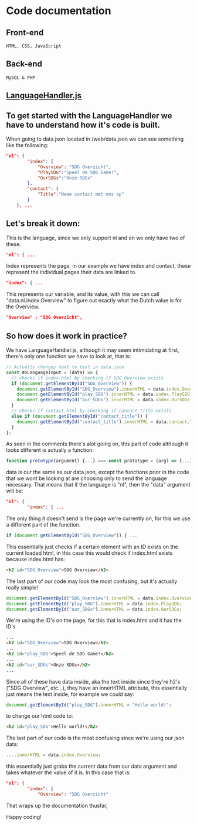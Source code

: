 # Code documentation

## Front-end

`HTML, CSS, JavaScript`

## Back-end

`MySQL & PHP`

<a href="https://github.com/Arzoka/BOM5_Randiko/blob/main/public/js/LanguageHandler.js" target="_blank"><h2>LanguageHandler.js</h2></a>

## To get started with the LanguageHandler we have to understand how it's code is built.

When going to data.json located in /web/data.json we can see something like the following:

```json
"nl": {
        "index": {
            "Overview": "SDG Overzicht",
            "PlaySDG":"Speel de SDG Game!",
            "OurSDGs":"Onze SDGs"
        },
        "contact": {
            "Title":"Neem contact met ons op"
        }
    }, ...
```

## Let's break it down:

This is the language, since we only support nl and en we only have two of these.

```json
"nl": { ...
```

Index represents the page, in our example we have index and contact, these represent the individual pages their data are linked to.

```json
"index": { ...
```

This represents our variable, and its value, with this we can call "data.nl.index.Overview" to figure out exactly what the Dutch value is for the Overview.

```json
"Overview" : "SDG Overzicht",
```

## So how does it work in practice?

We have LanguageHandler.js, although it may seem intimidating at first, there's only one function we have to look at, that is:

```js
// Actually changes text to text in data.json
const doLanguageInput = (data) => {
  // checks if index.html by checking if SDG_Overview exists
  if (document.getElementById("SDG_Overview")) {
    document.getElementById("SDG_Overview").innerHTML = data.index.Overview;
    document.getElementById("play_SDG").innerHTML = data.index.PlaySDG;
    document.getElementById("our_SDGs").innerHTML = data.index.OurSDGs;
  }
  // Checks if contact.html by checking if contact_title exists
  else if (document.getElementById("contact_title")) {
    document.getElementById("contact_title").innerHTML = data.contact.Title;
  }
};
```

As seen in the comments there's alot going on, this part of code although it looks different is actually a function:

```js
function prototype(argument) {...} === const prototype = (arg) => {...}
```

data is our the same as our data.json, except the functions prior in the code that we wont be looking at are choosing only to send the language necessary. That means that if the language is "nl", then the "data" argument will be:

```json
"nl": {
        "index": { ...
```

The only thing it doesn't send is the page we're currently on, for this we use a different part of the function.

```js
if (document.getElementById("SDG_Overview")) { ...
```

This essentially just checks if a certain element with an ID exists on the current loaded html, in this case this would check if index.html exists because index.html has:

```html
<h2 id="SDG_Overview">SDG Overview</h2>
```

The last part of our code may look the most confusing, but it's actually really simple!

```js
document.getElementById("SDG_Overview").innerHTML = data.index.Overview;
document.getElementById("play_SDG").innerHTML = data.index.PlaySDG;
document.getElementById("our_SDGs").innerHTML = data.index.OurSDGs;
```

We're using the ID's on the page, for this that is index.html and it has the ID's

```html
...
<h2 id="SDG_Overview">SDG Overview</h2>
...
<h2 id="play_SDG">Speel de SDG Game!</h2>
...
<h2 id="our_SDGs">Onze SDGs</h2>
...
```

Since all of these have data inside, aka the text inside since they're h2's ("SDG Overview", etc...), they have an innerHTML attribute, this essentially just means the text inside, for example we could say:

```js
document.getElementById("play_SDG").innerHTML = "Hello world!";
```

to change our html code to:

```html
<h2 id="play_SDG">Hello world!</h2>
```

The last part of our code is the most confusing since we're using our json data:

```js
....innerHTML = data.index.Overview;
```

this essentially just grabs the current data from our data argument and takes whatever the value of it is. In this case that is:

```json
"nl": {
        "index": {
            "Overview": "SDG Overzicht"
```

That wraps up the documentation thusfar,

Happy coding!
